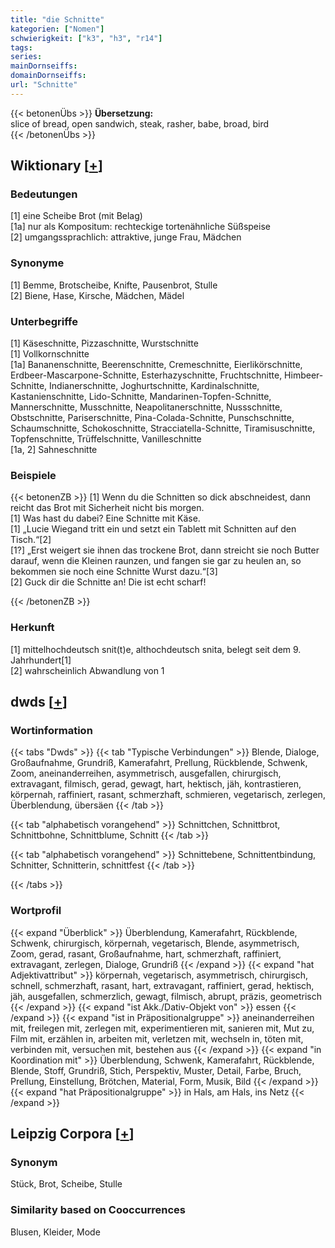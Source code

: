 ```yaml
---
title: "die Schnitte"
kategorien: ["Nomen"]
schwierigkeit: ["k3", "h3", "r14"]
tags:
series:
mainDornseiffs:
domainDornseiffs:
url: "Schnitte"
---
```


{{< betonenÜbs >}}
**Übersetzung:**  
slice of bread, open sandwich, steak, rasher, babe, broad, bird  
{{< /betonenÜbs >}}

## Wiktionary [[+](https://de.wiktionary.org/wiki/Schnitte)]

### Bedeutungen
[1] eine Scheibe Brot (mit Belag)  
[1a] nur als Kompositum: rechteckige tortenähnliche Süßspeise  
[2] umgangssprachlich: attraktive, junge Frau, Mädchen  

### Synonyme
[1] Bemme, Brotscheibe, Knifte, Pausenbrot, Stulle  
[2] Biene, Hase, Kirsche, Mädchen, Mädel  

### Unterbegriffe
[1] Käseschnitte, Pizzaschnitte, Wurstschnitte  
[1] Vollkornschnitte  
[1a] Bananenschnitte, Beerenschnitte, Cremeschnitte, Eierlikörschnitte, Erdbeer-Mascarpone-Schnitte, Esterhazyschnitte, Fruchtschnitte, Himbeer-Schnitte, Indianerschnitte, Joghurtschnitte, Kardinalschnitte, Kastanienschnitte, Lido-Schnitte, Mandarinen-Topfen-Schnitte, Mannerschnitte, Musschnitte, Neapolitanerschnitte, Nussschnitte, Obstschnitte, Pariserschnitte, Pina-Colada-Schnitte, Punschschnitte, Schaumschnitte, Schokoschnitte, Stracciatella-Schnitte, Tiramisuschnitte, Topfenschnitte, Trüffelschnitte, Vanilleschnitte  
[1a, 2] Sahneschnitte  

### Beispiele
{{< betonenZB >}}
[1] Wenn du die Schnitten so dick abschneidest, dann reicht das Brot mit Sicherheit nicht bis morgen.  
[1] Was hast du dabei? Eine Schnitte mit Käse.  
[1] „Lucie Wiegand tritt ein und setzt ein Tablett mit Schnitten auf den Tisch.“[2]  
[1?] „Erst weigert sie ihnen das trockene Brot, dann streicht sie noch Butter darauf, wenn die Kleinen raunzen, und fangen sie gar zu heulen an, so bekommen sie noch eine Schnitte Wurst dazu.“[3]  
[2] Guck dir die Schnitte an! Die ist echt scharf!  

{{< /betonenZB >}}
### Herkunft
[1] mittelhochdeutsch snit(t)e, althochdeutsch snita, belegt seit dem 9. Jahrhundert[1]  
[2] wahrscheinlich Abwandlung von 1  



## dwds [[+](https://www.dwds.de/wb/Schnitte)]

### Wortinformation
{{< tabs "Dwds" >}}
{{< tab "Typische Verbindungen" >}}
Blende, Dialoge, Großaufnahme, Grundriß, Kamerafahrt, Prellung, Rückblende, Schwenk, Zoom, aneinanderreihen, asymmetrisch, ausgefallen, chirurgisch, extravagant, filmisch, gerad, gewagt, hart, hektisch, jäh, kontrastieren, körpernah, raffiniert, rasant, schmerzhaft, schmieren, vegetarisch, zerlegen, Überblendung, übersäen
{{< /tab >}}

{{< tab "alphabetisch vorangehend" >}}
Schnittchen, Schnittbrot, Schnittbohne, Schnittblume, Schnitt
{{< /tab >}}

{{< tab "alphabetisch vorangehend" >}}
Schnittebene, Schnittentbindung, Schnitter, Schnitterin, schnittfest
{{< /tab >}}

{{< /tabs >}}

### Wortprofil
{{< expand "Überblick" >}} Überblendung, Kamerafahrt, Rückblende, Schwenk, chirurgisch, körpernah, vegetarisch, Blende, asymmetrisch, Zoom, gerad, rasant, Großaufnahme, hart, schmerzhaft, raffiniert, extravagant, zerlegen, Dialoge, Grundriß {{< /expand >}}
{{< expand "hat Adjektivattribut" >}} körpernah, vegetarisch, asymmetrisch, chirurgisch, schnell, schmerzhaft, rasant, hart, extravagant, raffiniert, gerad, hektisch, jäh, ausgefallen, schmerzlich, gewagt, filmisch, abrupt, präzis, geometrisch {{< /expand >}}
{{< expand "ist Akk./Dativ-Objekt von" >}} essen {{< /expand >}}
{{< expand "ist in Präpositionalgruppe" >}} aneinanderreihen mit, freilegen mit, zerlegen mit, experimentieren mit, sanieren mit, Mut zu, Film mit, erzählen in, arbeiten mit, verletzen mit, wechseln in, töten mit, verbinden mit, versuchen mit, bestehen aus {{< /expand >}}
{{< expand "in Koordination mit" >}} Überblendung, Schwenk, Kamerafahrt, Rückblende, Blende, Stoff, Grundriß, Stich, Perspektiv, Muster, Detail, Farbe, Bruch, Prellung, Einstellung, Brötchen, Material, Form, Musik, Bild {{< /expand >}}
{{< expand "hat Präpositionalgruppe" >}} in Hals, am Hals, ins Netz {{< /expand >}}

## Leipzig Corpora [[+](https://corpora.uni-leipzig.de/en/res?word=Schnitte&corpusId=deu_newscrawl-public_2018)]


### Synonym
Stück, Brot, Scheibe, Stulle


### Similarity based on Cooccurrences
Blusen, Kleider, Mode

